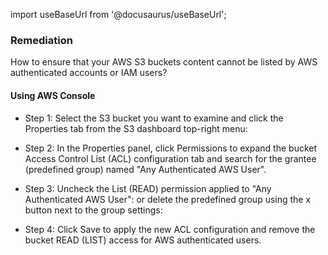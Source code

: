 import useBaseUrl from '@docusaurus/useBaseUrl';

### Remediation
How to ensure that your AWS S3 buckets content cannot be listed by AWS authenticated accounts or IAM users?

#### Using AWS Console

- Step 1: Select the S3 bucket you want to examine and click the Properties tab from the S3 dashboard top-right menu:
          
- Step 2: In the Properties panel, click Permissions to expand the bucket Access Control List (ACL) configuration tab and search for the grantee (predefined group) named "Any Authenticated AWS User".

- Step 3: Uncheck the List (READ) permission applied to "Any Authenticated AWS User":
		  or delete the predefined group using the x button next to the group settings:
		
- Step 4: Click Save to apply the new ACL configuration and remove the bucket READ (LIST) access for AWS authenticated users.